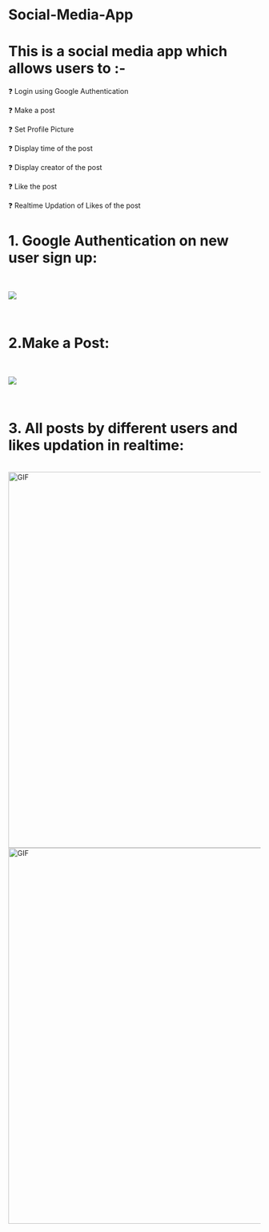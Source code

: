 # Social-Media-App

# This is a social media app which allows users to :- 

❓ Login using Google Authentication

❓ Make a post

❓ Set Profile Picture

❓ Display time of the post

❓ Display creator of the post

❓ Like the post 

❓ Realtime Updation of Likes of the post

# 1. Google Authentication on new user sign up:

</br>

![](images/image3.png)

</br>

# 2.Make a Post:

</br>

![](images/image1.png)

</br>

# 3. All posts by different users and likes updation in realtime:

</br>

<img align="left" alt="GIF" img height="750" src="images/image2.png" />

<img align="right" alt="GIF" img height="750" src="images/image2.png" />

</br>

